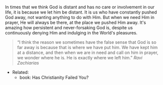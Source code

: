 In times that we think God is distant and has no care or involvement in our life, it is because we let him be distant. It is us who have constantly pushed God away, not wanting anything to do with Him. But when we need Him in prayer, He will always be there, at the place we pushed Him away. It's amazing how persistent and never-forsaking God is, despite us continuously denying Him and indulging in the World's pleasures.

>“I think the reason we sometimes have the false sense that God is so far away is because that is where we have put him. We have kept him at a distance, and then when we are in need and call on him in prayer, we wonder where he is. He is exactly where we left him.”
>*Ravi Zachiarias*

- Related:
	- book: Has Christianity Failed You?